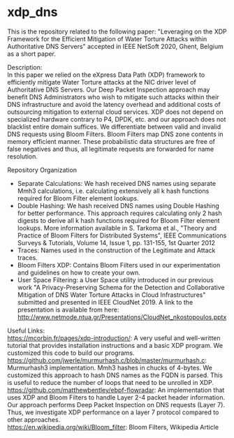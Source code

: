 # xdp_dns  
This is the repository related to the following paper: "Leveraging on the XDP Framework for the Efficient Mitigation of Water Torture Attacks within Authoritative DNS Servers" accepted in IEEE NetSoft 2020, Ghent, Belgium as a short paper.  
  
Description:  
In this paper we relied on the eXpress Data Path (XDP) framework to efficiently mitigate Water Torture attacks at the NIC driver level of Authoritative DNS Servers. Our Deep Packet Inspection approach may benefit DNS Administrators who wish to mitigate such attacks within their DNS infrastructure and avoid the latency overhead and additional costs of outsourcing mitigation to external cloud services. XDP does not depend on specialized hardware contrary to P4, DPDK, etc. and our approach does not blacklist entire domain suffices. We differentiate between valid and invalid DNS requests using Bloom Filters. Bloom Filters map DNS zone contents in memory efficient manner. These probabilistic data structures are free of false negatives and thus, all legitimate requests are forwarded for name resolution.  
    
Repository Organization  
- Separate Calculations: We hash received DNS names using separate Mmh3 calculations, i.e. calculating extensively all k hash functions required for Bloom Filter element lookups. 
- Double Hashing: We hash received DNS names using Double Hashing for better performance. This approach requires calculating only 2 hash digests to derive all k hash functions required for Bloom Filter element lookups. More information available in S. Tarkoma et al., "Theory and Practice of Bloom Filters for Distributed Systems", IEEE Communications Surveys & Tutorials, Volume 14, Issue 1, pp. 131-155, 1st Quarter 2012  
- Traces: Names used in the construction of the Legitimate and Attack traces.  
- Bloom Filters XDP: Contains Bloom Filters used in our experimentation and guidelines on how to create your own.   
- User Space Filtering: a User Space utility introduced in our previous work "A Privacy-Preserving Schema for the Detection and Collaborative Mitigation of DNS Water Torture Attacks in Cloud Infrastructures" submitted and presented in IEEE CloudNet 2019. A link to the presentation is available from here: http://www.netmode.ntua.gr/Presentations/CloudNet_nkostopoulos.pptx  
  
Useful Links:  
https://mcorbin.fr/pages/xdp-introduction/: A very useful and well-written tutorial that provides installation instructions and a basic XDP program. We customized this code to build our programs.  
https://github.com/jwerle/murmurhash.c/blob/master/murmurhash.c: Murmurhash3 implementation. Mmh3 hashes in chucks of 4-bytes. We customized this approach to hash DNS names as the FQDN is parsed. This is useful to reduce the number of loops that need to be unrolled in XDP.  
https://github.com/matthewbentley/ebpf-flowradar: An implementation that uses XDP and Bloom Filters to handle Layer 2-4 packet header information. Our approach performs Deep Packet Inspection on DNS requests (Layer 7). Thus, we investigate XDP performance on a layer 7 protocol compared to other approaches.  
https://en.wikipedia.org/wiki/Bloom_filter: Bloom Filters, Wikipedia Article  

